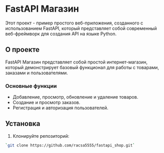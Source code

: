 # FastAPI Магазин

Этот проект - пример простого веб-приложения, созданного с использованием FastAPI, который представляет собой современный веб-фреймворк для создания API на языке Python.

## О проекте

FastAPI Магазин представляет собой простой интернет-магазин, который демонстрирует базовый функционал для работы с товарами, заказами и пользователями.

### Основные функции

- Добавление, просмотр, обновление и удаление товаров.
- Создание и просмотр заказов.
- Регистрация и авторизация пользователей.

## Установка

1. Клонируйте репозиторий:
```bash
`git clone https://github.com/racsa5555/fastapi_shop.git`


